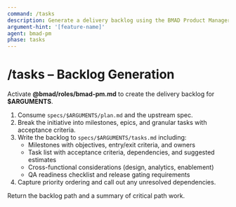 ```yaml
---
command: /tasks
description: Generate a delivery backlog using the BMAD Product Manager.
argument-hint: '[feature-name]'
agent: bmad-pm
phase: tasks
---
```


# /tasks – Backlog Generation

Activate **@bmad/roles/bmad-pm.md** to create the delivery backlog for **$ARGUMENTS**.

1. Consume `specs/$ARGUMENTS/plan.md` and the upstream spec.
2. Break the initiative into milestones, epics, and granular tasks with acceptance criteria.
3. Write the backlog to `specs/$ARGUMENTS/tasks.md` including:
   - Milestones with objectives, entry/exit criteria, and owners
   - Task list with acceptance criteria, dependencies, and suggested estimates
   - Cross-functional considerations (design, analytics, enablement)
   - QA readiness checklist and release gating requirements
4. Capture priority ordering and call out any unresolved dependencies.

Return the backlog path and a summary of critical path work.
